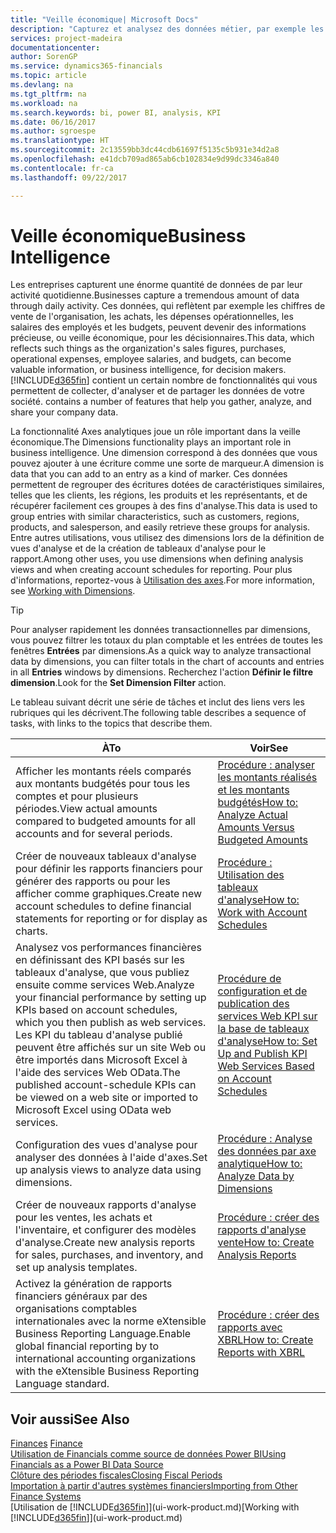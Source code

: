```yaml
---
title: "Veille économique| Microsoft Docs"
description: "Capturez et analysez des données métier, par exemple les chiffres de vente de l'organisation, les achats, les dépenses opérationnelles, les salaires des employés et les budgets, peuvent être des informations précieuses, pour la veille économique ou pour les décisionnaires."
services: project-madeira
documentationcenter: 
author: SorenGP
ms.service: dynamics365-financials
ms.topic: article
ms.devlang: na
ms.tgt_pltfrm: na
ms.workload: na
ms.search.keywords: bi, power BI, analysis, KPI
ms.date: 06/16/2017
ms.author: sgroespe
ms.translationtype: HT
ms.sourcegitcommit: 2c13559bb3dc44cdb61697f5135c5b931e34d2a8
ms.openlocfilehash: e41dcb709ad865ab6cb102834e9d99dc3346a840
ms.contentlocale: fr-ca
ms.lasthandoff: 09/22/2017

---
```

# <a name="business-intelligence"></a><span data-ttu-id="9fa55-103">Veille économique</span><span class="sxs-lookup"><span data-stu-id="9fa55-103">Business Intelligence</span></span>
<span data-ttu-id="9fa55-104">Les entreprises capturent une énorme quantité de données de par leur activité quotidienne.</span><span class="sxs-lookup"><span data-stu-id="9fa55-104">Businesses capture a tremendous amount of data through daily activity.</span></span> <span data-ttu-id="9fa55-105">Ces données, qui reflètent par exemple les chiffres de vente de l'organisation, les achats, les dépenses opérationnelles, les salaires des employés et les budgets, peuvent devenir des informations précieuse, ou veille économique, pour les décisionnaires.</span><span class="sxs-lookup"><span data-stu-id="9fa55-105">This data, which reflects such things as the organization's sales figures, purchases, operational expenses, employee salaries, and budgets, can become valuable information, or business intelligence, for decision makers.</span></span> [!INCLUDE[d365fin](includes/d365fin_md.md)]<span data-ttu-id="9fa55-106"> contient un certain nombre de fonctionnalités qui vous permettent de collecter, d'analyser et de partager les données de votre société.</span><span class="sxs-lookup"><span data-stu-id="9fa55-106"> contains a number of features that help you gather, analyze, and share your company data.</span></span>

<span data-ttu-id="9fa55-107">La fonctionnalité Axes analytiques joue un rôle important dans la veille économique.</span><span class="sxs-lookup"><span data-stu-id="9fa55-107">The Dimensions functionality plays an important role in business intelligence.</span></span> <span data-ttu-id="9fa55-108">Une dimension correspond à des données que vous pouvez ajouter à une écriture comme une sorte de marqueur.</span><span class="sxs-lookup"><span data-stu-id="9fa55-108">A dimension is data that you can add to an entry as a kind of marker.</span></span> <span data-ttu-id="9fa55-109">Ces données permettent de regrouper des écritures dotées de caractéristiques similaires, telles que les clients, les régions, les produits et les représentants, et de récupérer facilement ces groupes à des fins d'analyse.</span><span class="sxs-lookup"><span data-stu-id="9fa55-109">This data is used to group entries with similar characteristics, such as customers, regions, products, and salesperson, and easily retrieve these groups for analysis.</span></span> <span data-ttu-id="9fa55-110">Entre autres utilisations, vous utilisez des dimensions lors de la définition de vues d'analyse et de la création de tableaux d'analyse pour le rapport.</span><span class="sxs-lookup"><span data-stu-id="9fa55-110">Among other uses, you use dimensions  when defining analysis views and when creating account schedules for reporting.</span></span> <span data-ttu-id="9fa55-111">Pour plus d'informations, reportez-vous à [Utilisation des axes](finance-dimensions.md).</span><span class="sxs-lookup"><span data-stu-id="9fa55-111">For more information, see [Working with Dimensions](finance-dimensions.md).</span></span>

> [!TIP]
> <span data-ttu-id="9fa55-112">Pour analyser rapidement les données transactionnelles par dimensions, vous pouvez filtrer les totaux du plan comptable et les entrées de toutes les fenêtres **Entrées** par dimensions.</span><span class="sxs-lookup"><span data-stu-id="9fa55-112">As a quick way to analyze transactional data by dimensions, you can filter totals in the chart of accounts and entries in all **Entries** windows by dimensions.</span></span> <span data-ttu-id="9fa55-113">Recherchez l'action **Définir le filtre dimension**.</span><span class="sxs-lookup"><span data-stu-id="9fa55-113">Look for the **Set Dimension Filter** action.</span></span>  

<span data-ttu-id="9fa55-114">Le tableau suivant décrit une série de tâches et inclut des liens vers les rubriques qui les décrivent.</span><span class="sxs-lookup"><span data-stu-id="9fa55-114">The following table describes a sequence of tasks, with links to the topics that describe them.</span></span>  

| <span data-ttu-id="9fa55-115">À</span><span class="sxs-lookup"><span data-stu-id="9fa55-115">To</span></span> | <span data-ttu-id="9fa55-116">Voir</span><span class="sxs-lookup"><span data-stu-id="9fa55-116">See</span></span> |
| --- | --- |
|<span data-ttu-id="9fa55-117">Afficher les montants réels comparés aux montants budgétés pour tous les comptes et pour plusieurs périodes.</span><span class="sxs-lookup"><span data-stu-id="9fa55-117">View actual amounts compared to budgeted amounts for all accounts and for several periods.</span></span>|[<span data-ttu-id="9fa55-118">Procédure : analyser les montants réalisés et les montants budgétés</span><span class="sxs-lookup"><span data-stu-id="9fa55-118">How to: Analyze Actual Amounts Versus Budgeted Amounts</span></span>](bi-how-analyze-actual-versus-budget.md)|
|<span data-ttu-id="9fa55-119">Créer de nouveaux tableaux d'analyse pour définir les rapports financiers pour générer des rapports ou pour les afficher comme graphiques.</span><span class="sxs-lookup"><span data-stu-id="9fa55-119">Create new account schedules to define financial statements for reporting or for display as charts.</span></span>|[<span data-ttu-id="9fa55-120">Procédure : Utilisation des tableaux d'analyse</span><span class="sxs-lookup"><span data-stu-id="9fa55-120">How to: Work with Account Schedules</span></span>](bi-how-work-account-schedule.md)|
|<span data-ttu-id="9fa55-121">Analysez vos performances financières en définissant des KPI basés sur les tableaux d'analyse, que vous publiez ensuite comme services Web.</span><span class="sxs-lookup"><span data-stu-id="9fa55-121">Analyze your financial performance by setting up KPIs based on account schedules, which you then publish as web services.</span></span> <span data-ttu-id="9fa55-122">Les KPI du tableau d'analyse publié peuvent être affichés sur un site Web ou être importés dans Microsoft Excel à l'aide des services Web OData.</span><span class="sxs-lookup"><span data-stu-id="9fa55-122">The published account-schedule KPIs can be viewed on a web site or imported to Microsoft Excel using OData web services.</span></span>|[<span data-ttu-id="9fa55-123">Procédure de configuration et de publication des services Web KPI sur la base de tableaux d'analyse</span><span class="sxs-lookup"><span data-stu-id="9fa55-123">How to: Set Up and Publish KPI Web Services Based on Account Schedules</span></span>](bi-how-to-set-up-and-publish-kpi-web-services-based-on-account-schedules.md)|
|<span data-ttu-id="9fa55-124">Configuration des vues d'analyse pour analyser des données à l'aide d'axes.</span><span class="sxs-lookup"><span data-stu-id="9fa55-124">Set up analysis views to analyze data using dimensions.</span></span>|[<span data-ttu-id="9fa55-125">Procédure : Analyse des données par axe analytique</span><span class="sxs-lookup"><span data-stu-id="9fa55-125">How to: Analyze Data by Dimensions</span></span>](bi-how-analyze-data-dimension.md)|
|<span data-ttu-id="9fa55-126">Créer de nouveaux rapports d'analyse pour les ventes, les achats et l'inventaire, et configurer des modèles d'analyse.</span><span class="sxs-lookup"><span data-stu-id="9fa55-126">Create new analysis reports for sales, purchases, and inventory, and set up analysis templates.</span></span>|[<span data-ttu-id="9fa55-127">Procédure : créer des rapports d'analyse vente</span><span class="sxs-lookup"><span data-stu-id="9fa55-127">How to: Create Analysis Reports</span></span>](bi-how-create-analysis-views-reports.md)|
|<span data-ttu-id="9fa55-128">Activez la génération de rapports financiers généraux par des organisations comptables internationales avec la norme eXtensible Business Reporting Language.</span><span class="sxs-lookup"><span data-stu-id="9fa55-128">Enable global financial reporting by to international accounting organizations with the eXtensible Business Reporting Language standard.</span></span>|[<span data-ttu-id="9fa55-129">Procédure : créer des rapports avec XBRL</span><span class="sxs-lookup"><span data-stu-id="9fa55-129">How to: Create Reports with XBRL</span></span>](bi-create-reports-with-xbrl.md)|

## <a name="see-also"></a><span data-ttu-id="9fa55-130">Voir aussi</span><span class="sxs-lookup"><span data-stu-id="9fa55-130">See Also</span></span>
<span data-ttu-id="9fa55-131">[Finances](finance.md)  </span><span class="sxs-lookup"><span data-stu-id="9fa55-131">[Finance](finance.md)  </span></span>  
[<span data-ttu-id="9fa55-132">Utilisation de Financials comme source de données Power BI</span><span class="sxs-lookup"><span data-stu-id="9fa55-132">Using Financials as a Power BI Data Source</span></span>](across-how-use-financials-data-source-powerbi.md)  
[<span data-ttu-id="9fa55-133">Clôture des périodes fiscales</span><span class="sxs-lookup"><span data-stu-id="9fa55-133">Closing Fiscal Periods</span></span>](year-close-years-periods.md)  
[<span data-ttu-id="9fa55-134">Importation à partir d'autres systèmes financiers</span><span class="sxs-lookup"><span data-stu-id="9fa55-134">Importing from Other Finance Systems</span></span>](upload-data.md)  
<span data-ttu-id="9fa55-135">[Utilisation de [!INCLUDE[d365fin](includes/d365fin_md.md)]](ui-work-product.md)</span><span class="sxs-lookup"><span data-stu-id="9fa55-135">[Working with [!INCLUDE[d365fin](includes/d365fin_md.md)]](ui-work-product.md)</span></span>

